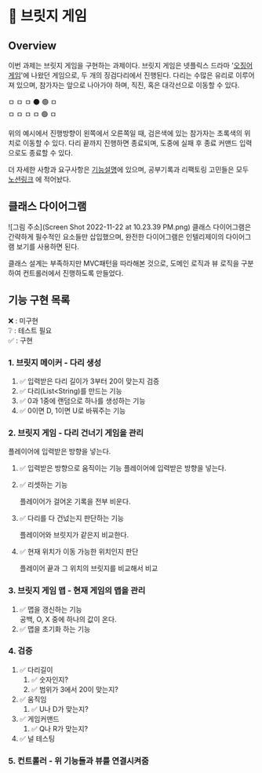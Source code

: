 # 🌉 브릿지 게임
## Overview

이번 과제는 브릿지 게임을 구현하는 과제이다.
브릿지 게임은 넷플릭스 드라마 '[오징어 게임](https://www.youtube.com/watch?v=6Jdo7Y2vJWU)'에 나왔던 게임으로, 두 개의 징검다리에서 진행된다.
다리는 수많은 유리로 이루어져 있으며, 참가자는 앞으로 나아가야 하며, 직진, 혹은 대각선으로
이동할 수 있다.

ㅁ ㅁ ㅁ ⚫️ 🟢 ㅁ<br>
ㅁ ㅁ ㅁ ㅁ 🟢 ㅁ

위의 예시에서 진행방향이 왼쪽에서 오른쪽일 때, 검은색에 있는 참가자는 초록색의
위치로 이동할 수 있다. 다리 끝까지 진행하면 종료되며, 도중에 실패 후 종료 커맨드 입력으로도
종료할 수 있다.

더 자세한 사항과 요구사항은 [기능설명](../README.md)에 있으며,
공부기록과 리팩토링 고민들은 모두 [노션링크](https://lying-avenue-2bf.notion.site/4-674850b3ddfb408e95e8773a24780ea9)
에 적어놨다.
## 클래스 다이어그램

![그림 주소](Screen Shot 2022-11-22 at 10.23.39 PM.png)
클래스 다이어그램은 간략하게 필수적인 요소들만 삽입했으며, 완전한 다이어그램은 인텔리제이의 
다이어그램 보기를 사용하면 된다.

클래스 설계는 부족하지만 MVC패턴을 따라해본 것으로, 도메인 로직과 뷰 로직을
구분하여 컨트롤러에서 진행하도록 만들었다.

## 기능 구현 목록

❌ : 미구현<br>
❔ : 테스트 필요<br>
✅ : 구현

### 1. 브릿지 메이커 - 다리 생성

   1. ✅ 입력받은 다리 길이가 3부터 20이 맞는지 검증
   2. ✅ 다리(List<String)를 만드는 기능
   3. ✅ 0과 1중에 랜덤으로 하나를 생성하는 기능
   4. ✅ 0이면 D, 1이면 U로 바꿔주는 기능


### 2. 브릿지 게임 - 다리 건너기 게임을 관리

   플레이어에 입력받은 방향을 넣는다.
   1. ✅ 입력받은 방향으로 움직이는 기능
      플레이어에 입력받은 방향을 넣는다.

   2. ✅ 리셋하는 기능

      플레이어가 걸어온 기록을 전부 비운다.
   3. ✅ 다리를 다 건넜는지 판단하는 기능

      플레이어와 브릿지가 같은지 비교한다.
   4. ✅ 현재 위치가 이동 가능한 위치인지 판단

      플레이어 끝과 그 위치의 브릿지를 비교해서 비교
   

### 3. 브릿지 게임 맵 - 현재 게임의 맵을 관리

   1. ✅ 맵을 갱신하는 기능<br>
      공백, O, X 중에 하나의 값이 온다.
   2. ✅ 맵을 초기화 하는 기능<br>


   
### 4. 검증
   1. ✅ 다리길이
      1. ✅ 숫자인지?
      2. ✅ 범위가 3에서 20이 맞는지?
   2. ✅ 움직임
      1. ✅ U나 D가 맞는지?
   3. ✅ 게임커맨드
      1. ✅ Q나 R가 맞는지?
   4. ✅ 널 테스팅
   
### 5. 컨트롤러 - 위 기능들과 뷰를 연결시켜줌

